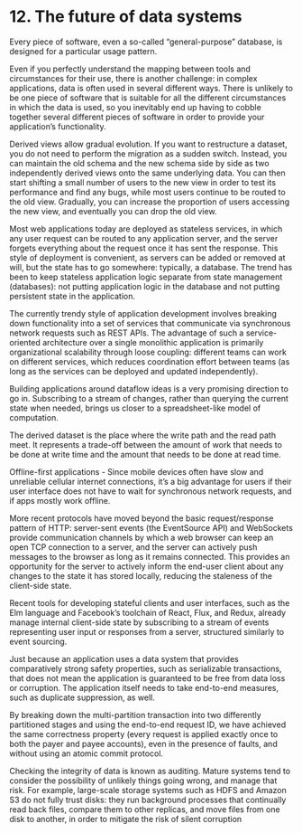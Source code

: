 # 12. The future of data systems
Every piece of software, even a so-called “general-purpose” database, is designed for a particular usage pattern. 

Even if you perfectly understand the mapping between tools and circumstances for their use, there is another challenge: in complex applications, data is often used in several different ways. There is unlikely to be one piece of software that is suitable for all the different circumstances in which the data is used, so you inevitably end up having to cobble together several different pieces of software in order to provide your application’s functionality.

Derived views allow gradual evolution. If you want to restructure a dataset, you do not need to perform the migration as a sudden switch. Instead, you can maintain the old schema and the new schema side by side as two independently derived views onto the same underlying data. You can then start shifting a small number of users to the new view in order to test its performance and find any bugs, while most users continue to be routed to the old view. Gradually, you can increase the proportion of users accessing the new view, and eventually you can drop the old view. 

Most web applications today are deployed as stateless services, in which any user request can be routed to any application server, and the server forgets everything about the request once it has sent the response. This style of deployment is convenient, as servers can be added or removed at will, but the state has to go somewhere: typically, a database. The trend has been to keep stateless application logic separate from state management (databases): not putting application logic in the database and not putting persistent state in the application. 

The currently trendy style of application development involves breaking down functionality into a set of services that communicate via synchronous network requests such as REST APIs. The advantage of such a service-oriented architecture over a single monolithic application is primarily organizational scalability through loose coupling: different teams can work on different services, which reduces coordination effort between teams (as long as the services can be deployed and updated independently).

Building applications around dataflow ideas is a very promising direction to go in. Subscribing to a stream of changes, rather than querying the current state when needed, brings us closer to a spreadsheet-like model of computation. 

The derived dataset is the place where the write path and the read path meet. It represents a trade-off between the amount of work that needs to be done at write time and the amount that needs to be done at read time.

Offline-first applications - Since mobile devices often have slow and unreliable cellular internet connections, it’s a big advantage for users if their user interface does not have to wait for synchronous network requests, and if apps mostly work offline. 

More recent protocols have moved beyond the basic request/response pattern of HTTP: server-sent events (the EventSource API) and WebSockets provide communication channels by which a web browser can keep an open TCP connection to a server, and the server can actively push messages to the browser as long as it remains connected. This provides an opportunity for the server to actively inform the end-user client about any changes to the state it has stored locally, reducing the staleness of the client-side state.

Recent tools for developing stateful clients and user interfaces, such as the Elm language and Facebook’s toolchain of React, Flux, and Redux, already manage internal client-side state by subscribing to a stream of events representing user input or responses from a server, structured similarly to event sourcing. 

Just because an application uses a data system that provides comparatively strong safety properties, such as serializable transactions, that does not mean the application is guaranteed to be free from data loss or corruption. The application itself needs to take end-to-end measures, such as duplicate suppression, as well.

By breaking down the multi-partition transaction into two differently partitioned stages and using the end-to-end request ID, we have achieved the same correctness property (every request is applied exactly once to both the payer and payee accounts), even in the presence of faults, and without using an atomic commit protocol.

Checking the integrity of data is known as auditing. Mature systems tend to consider the possibility of unlikely things going wrong, and manage that risk. For example, large-scale storage systems such as HDFS and Amazon S3 do not fully trust disks: they run background processes that continually read back files, compare them to other replicas, and move files from one disk to another, in order to mitigate the risk of silent corruption




























